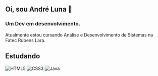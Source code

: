 ## <p align="left"> Oi, sou André Luna 👋 </p>
### Um Dev em desenvolvimento.

Atualmente estou cursando Análise e Desenvolvimento de Sistemas na Fatec Rubens Lara.

## Estudando
![HTML5](https://img.shields.io/badge/html5-%23E34F26.svg?style=for-the-badge&logo=html5&logoColor=white)
![CSS3](https://img.shields.io/badge/css3-%231572B6.svg?style=for-the-badge&logo=css3&logoColor=white)
![Java](https://img.shields.io/badge/java-%23ED8B00.svg?style=for-the-badge&logo=java&logoColor=white)




